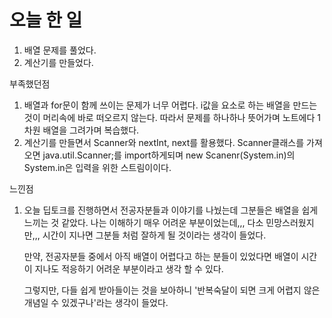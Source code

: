 # 오늘 한 일

1) 배열 문제를 풀었다.
2) 계산기를 만들었다.

부족했던점

1. 배열과 for문이 함께 쓰이는 문제가 너무 어렵다.
   i값을 요소로 하는 배열을 만드는 것이 머리속에 바로 떠오르지 않는다.
   따라서 문제를 하나하나 뜻어가며 노트에다 1차원 배열을 그려가며 복습했다.
2. 계산기를 만들면서 Scanner와 nextInt, next를 활용했다.
   Scanner클래스를 가져오면 java.util.Scanner;를 import하게되며
   new Scanenr(System.in)의 System.in은 입력을 위한 스트림이이다.

느낀점
1. 오늘 딥토크를 진행하면서 전공자분들과 이야기를 나눴는데 그분들은
   배열을 쉽게 느끼는 것 같았다. 나는 이해하기 매우 어려운 부분이었는데,,,
   다소 민망스러웠지만,,, 시간이 지나면 그분들 처럼 잘하게 될 것이라는 생각이 들었다.

   만약, 전공자분들 중에서 아직 배열이 어렵다고 하는 분들이 있었다면 배열이
   시간이 지나도 적응하기 어려운 부분이라고 생각 할 수 있다.

   그렇지만, 다들 쉽게 받아들이는 것을 보아하니 '반복숙달이 되면
   크게 어렵지 않은 개념일 수 있겠구나'라는 생각이 들었다.